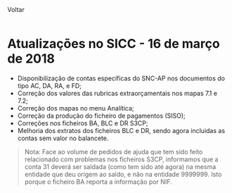 <div style="width:100%; height:30px"><span onclick="loadUpgrades(['btnMenu'], event)" class="voltar">Voltar</span></div>

# Atualizações no SICC - 16 de março de 2018

- Disponibilização de contas específicas do SNC-AP nos documentos do tipo AC, DA, RA, e FD;
- Correção dos valores das rubricas extraorçamentais nos mapas 7.1 e 7.2;
- Correção dos mapas no menu Analítica;
- Correção da produção do ficheiro de pagamentos (SISO);
- Correções nos ficheiros BA, BLC e DR S3CP;
- Melhoria dos extratos dos ficheiros BLC e DR, sendo agora incluidas as contas sem valor no balancete.


> Nota:
Face ao volume de pedidos de ajuda que tem sido feito relacionado com problemas nos ficheiros S3CP, informamos que a conta 31 deverá ser saldada (como tem sido até agora) na mesma entidade que deu origem ao saldo, e não na entidade 9999999. Isto porque o ficheiro BA reporta a informação por NIF.




<!--
 - Deverá ser validado que o plano de contas de cada instituição está coerente com o plano de contas central da ACSS de 23/Janeiro. Pode ser pedido pelo redmine uma lista das incoerências. -->
